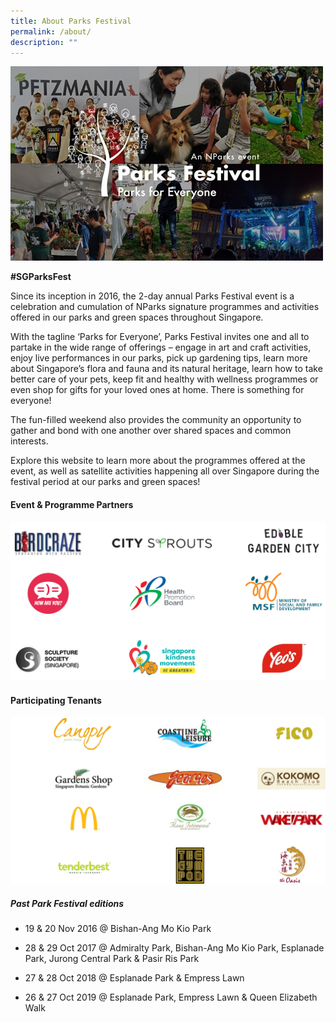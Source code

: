 ```yaml
---
title: About Parks Festival
permalink: /about/
description: ""
---
```

![2019 montage](/images/pf%202019%20montage.jpeg)

**#SGParksFest**

Since its inception in 2016, the 2-day annual Parks Festival event is a celebration and cumulation of NParks signature programmes and activities offered in our parks and green spaces throughout Singapore.

With the tagline ‘Parks for Everyone’, Parks Festival invites one and all to partake in the wide range of offerings – engage in art and craft activities, enjoy live performances in our parks, pick up gardening tips, learn more about Singapore’s flora and fauna and its natural heritage, learn how to take better care of your pets, keep fit and healthy with wellness programmes or even shop for gifts for your loved ones at home. There is something for everyone!

The fun-filled weekend also provides the community an opportunity to gather and bond with one another over shared spaces and common interests.

Explore this website to learn more about the programmes offered at the event, as well as satellite activities happening all over Singapore during the festival period at our parks and green spaces!

#### Event & Programme Partners
![](/images/event%20partners%20-%20website.png)

#### Participating Tenants
![](/images/participating%20tenants%20-%20website.png)

##### Past Park Festival editions

*   19 &amp; 20 Nov 2016 @ Bishan-Ang Mo Kio Park
*   28 &amp; 29 Oct 2017 @ Admiralty Park, Bishan-Ang Mo Kio Park, Esplanade Park, Jurong Central Park &amp; Pasir Ris Park
*   27 &amp; 28 Oct 2018 @ Esplanade Park &amp; Empress Lawn

* 26 &amp; 27 Oct 2019 @ Esplanade Park, Empress Lawn &amp; Queen Elizabeth Walk